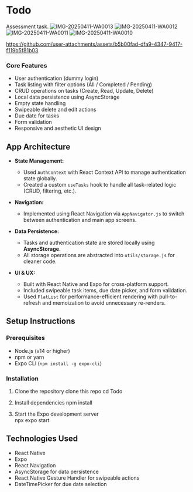 # Todo
Assessment task.
![IMG-20250411-WA0013](https://github.com/user-attachments/assets/51b1708f-bcff-46c8-9f62-a857b07156b7)
![IMG-20250411-WA0012](https://github.com/user-attachments/assets/e868dc4a-7227-4f46-9862-58cdeb5dbe4d)
![IMG-20250411-WA0011](https://github.com/user-attachments/assets/f5add178-db5a-4096-a963-40497648b322)
![IMG-20250411-WA0010](https://github.com/user-attachments/assets/31c5710e-3ff2-4ca3-b7f8-93fe6d676c30)

https://github.com/user-attachments/assets/b5b00fad-dfa9-4347-9417-f119b5f81b03



### Core Features
- User authentication (dummy login)
- Task listing with filter options (All / Completed / Pending)
- CRUD operations on tasks (Create, Read, Update, Delete)
- Local data persistence using AsyncStorage
- Empty state handling
- Swipeable delete and edit actions
- Due date for tasks
- Form validation
- Responsive and aesthetic UI design

## App Architecture

- **State Management:**
  - Used `AuthContext` with React Context API to manage authentication state globally.
  - Created a custom `useTasks` hook to handle all task-related logic (CRUD, filtering, etc.).

- **Navigation:**
  - Implemented using React Navigation via `AppNavigator.js` to switch between authentication and main app screens.

- **Data Persistence:**
  - Tasks and authentication state are stored locally using **AsyncStorage**.
  - All storage operations are abstracted into `utils/storage.js` for cleaner code.

- **UI & UX:**
  - Built with React Native and Expo for cross-platform support.
  - Included swipeable task items, due date picker, and form validation.
  - Used `FlatList` for performance-efficient rendering with pull-to-refresh and memoization to avoid unnecessary re-renders.


## Setup Instructions

### Prerequisites
- Node.js (v14 or higher)
- npm or yarn
- Expo CLI (`npm install -g expo-cli`)

### Installation
1. Clone the repository
   clone this repo
   cd Todo

2. Install dependencies
   npm install

3. Start the Expo development server  
   npx expo start


## Technologies Used
- React Native
- Expo
- React Navigation
- AsyncStorage for data persistence
- React Native Gesture Handler for swipeable actions
- DateTimePicker for due date selection
